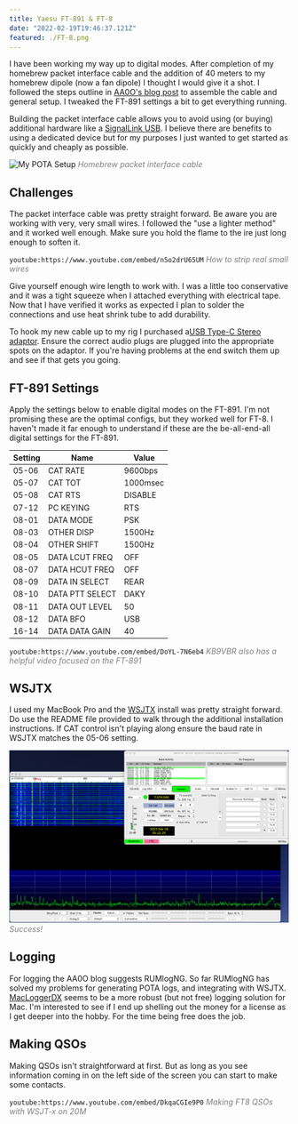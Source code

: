 ```yaml
---
title: Yaesu FT-891 & FT-8
date: "2022-02-19T19:46:37.121Z"
featured: ./FT-8.png
---
```

 
I have been working my way up to digital modes. After completion of my homebrew packet interface cable and the addition of 40 meters to my homebrew dipole (now a fan dipole) I thought I would give it a shot. I followed the steps outline in [AA0O's blog post](https://aa0o.radio/2019/04/13/yaesu-ft-891-ft8-usb-c-mac-ps-2-cable/) to assemble the cable and general setup. I tweaked the FT-891 settings a bit to get everything running. 

Building the packet interface cable allows you to avoid using (or buying) additional hardware like a [SignalLink USB](https://www.hamradio.com/detail.cfm?pid=H0-009906). I believe there are benefits to using a dedicated device but for my purposes I just wanted to get started as quickly and cheaply as possible. 

![My POTA Setup](./digital.png)
<span style="color:gray">*Homebrew packet interface cable*</span>

## Challenges
The packet interface cable was pretty straight forward. Be aware you are working with very, very small wires. I followed the "use a lighter method" and it worked well enough. Make sure you hold the flame to the ire just long enough to soften it. 

`youtube:https://www.youtube.com/embed/n5o2drU65UM`
<span style="color:gray">*How to strip real small wires*</span>

Give yourself enough wire length to work with. I was a little too conservative and it was a tight squeeze when I attached everything with electrical tape. Now that I have verified it works as expected I plan to solder the connections and use heat shrink tube to add durability. 

To hook my new cable up to my rig I purchased a[USB Type-C Stereo adaptor](https://www.amazon.com/dp/B071HJ98Q6?psc=1&ref=ppx_yo2_dt_b_product_details). Ensure the correct audio plugs are plugged into the appropriate spots on the adaptor. If you're having problems at the end switch them up and see if that gets you going.

## FT-891 Settings

Apply the settings below to enable digital modes on the FT-891. I'm not promising these are the optimal configs, but they worked well for FT-8. I haven't made it far enough to understand if these are the be-all-end-all digital settings for the FT-891.

| Setting | Name | Value |
|---|---|---|
| 05-06 | CAT RATE |  9600bps
| 05-07 | CAT TOT |  1000msec
| 05-08 | CAT RTS | DISABLE
| 07-12 | PC KEYING | RTS
| 08-01 | DATA MODE | PSK
| 08-03 | OTHER DISP | 1500Hz
| 08-04 | OTHER SHIFT | 1500Hz
| 08-05 | DATA LCUT FREQ | OFF
| 08-07 | DATA HCUT FREQ | OFF
| 08-09 | DATA IN SELECT | REAR
| 08-10 | DATA PTT SELECT | DAKY
| 08-11 | DATA OUT LEVEL | 50
| 08-12 | DATA BFO | USB
| 16-14 | DATA DATA GAIN | 40

`youtube:https://www.youtube.com/embed/DoYL-7N6eb4`
<span style="color:gray">*KB9VBR also has a helpful video focused on the FT-891*</span>


## WSJTX
I used my MacBook Pro and the [WSJTX](https://www.physics.princeton.edu/pulsar/k1jt/wsjtx.html) install was pretty straight forward. Do use the README file provided to walk through the additional installation instructions. If CAT control isn't playing along ensure the baud rate in WSJTX matches the 05-06 setting.


![K-1228](./FT-8.png)
<span style="color:gray">*Success!*</span>

## Logging
For logging the AA0O blog suggests RUMlogNG. So far RUMlogNG has solved my problems for generating POTA logs, and integrating with WSJTX. [MacLoggerDX](https://dogparksoftware.com/MacLoggerDX.html) seems to be a more robust (but not free) logging solution for Mac. I'm interested to see if I end up shelling out the money for a license as I get deeper into the hobby. For the time being free does the job.

## Making QSOs
Making QSOs isn't straightforward at first. But as long as you see information coming in on the left side of the screen you can start to make some contacts.

`youtube:https://www.youtube.com/embed/DkqaCGIe9P0`
<span style="color:gray">*Making FT8 QSOs with WSJT-x on 20M*</span>